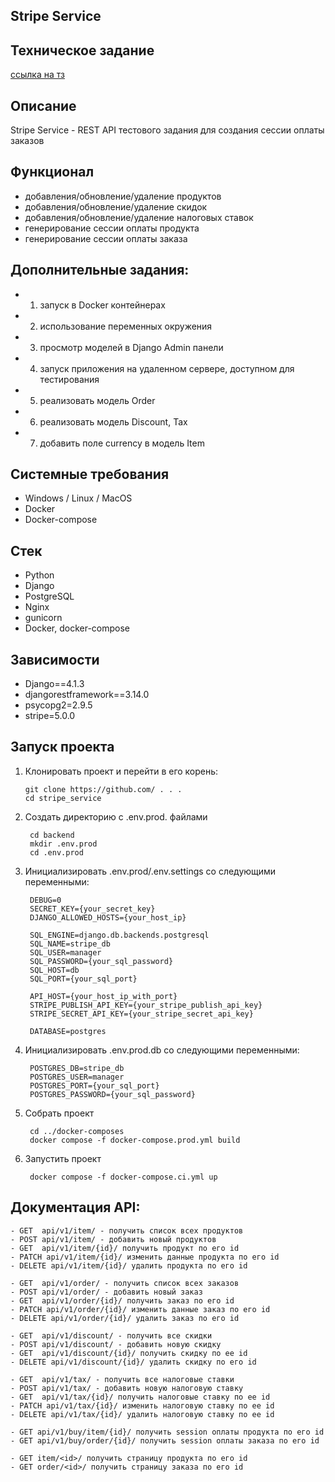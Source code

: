 Stripe Service
---
Техническое задание
---
<a href='https://docs.google.com/document/d/1RqJhk-pRDuAk4pH1uqbY9-8uwAqEXB9eRQWLSMM_9sI/edit?usp=sharing'>ссылка на тз</a>

Описание
---
Stripe Service - REST API тестового задания для создания сессии оплаты заказов

Функционал
---
- добавления/обновление/удаление продуктов
- добавления/обновление/удаление скидок
- добавления/обновление/удаление налоговых ставок
- генерирование сессии оплаты продукта
- генерирование сессии оплаты заказа


Дополнительные задания:
---
- 1. запуск в Docker контейнерах
- 2. использование переменных окружения
- 3. просмотр моделей в Django Admin панели
- 4. запуск приложения на удаленном сервере, доступном для тестирования
- 5. реализовать модель Order
- 6. реализовать модель Discount, Tax
- 7. добавить поле currency в модель Item

Системные требования
---
- Windows / Linux / MacOS
- Docker
- Docker-compose

Стек 
---
- Python
- Django
- PostgreSQL
- Nginx
- gunicorn
- Docker, docker-compose

Зависимости
---
- Django==4.1.3
- djangorestframework==3.14.0  
- psycopg2=2.9.5
- stripe=5.0.0


Запуск проекта
---
1.  Клонировать проект и перейти в его корень:

		git clone https://github.com/ . . .
		cd stripe_service

2. Создать директорию с .env.prod. файлами
		
	    cd backend
		mkdir .env.prod
		cd .env.prod

3. Инициализировать .env.prod/.env.settings со следующими переменными:

	    DEBUG=0
		SECRET_KEY={your_secret_key}
		DJANGO_ALLOWED_HOSTS={your_host_ip}

		SQL_ENGINE=django.db.backends.postgresql
	    SQL_NAME=stripe_db
        SQL_USER=manager
        SQL_PASSWORD={your_sql_password}
        SQL_HOST=db
        SQL_PORT={your_sql_port}
		
		API_HOST={your_host_ip_with_port}
		STRIPE_PUBLISH_API_KEY={your_stripe_publish_api_key}
		STRIPE_SECRET_API_KEY={your_stripe_secret_api_key}
        
		DATABASE=postgres

4. Инициализировать .env.prod.db со следующими переменными:

		POSTGRES_DB=stripe_db
		POSTGRES_USER=manager
		POSTGRES_PORT={your_sql_port}
		POSTGRES_PASSWORD={your_sql_password}

5. Собрать проект

		cd ../docker-composes
		docker compose -f docker-compose.prod.yml build

6. Запустить проект

		docker compose -f docker-compose.ci.yml up


Документация API:
---
    - GET  api/v1/item/ - получить список всех продуктов
    - POST api/v1/item/ - добавить новый продуктов
    - GET  api/v1/item/{id}/ получить продукт по его id
    - PATCH api/v1/item/{id}/ изменить данные продукта по его id
    - DELETE api/v1/item/{id}/ удалить продукта по его id

	- GET  api/v1/order/ - получить список всех заказов
    - POST api/v1/order/ - добавить новый заказ
    - GET  api/v1/order/{id}/ получить заказ по его id
    - PATCH api/v1/order/{id}/ изменить данные заказ по его id
    - DELETE api/v1/order/{id}/ удалить заказ по его id

	- GET  api/v1/discount/ - получить все скидки
	- POST api/v1/discount/ - добавить новую скидку
	- GET  api/v1/discount/{id}/ получить скидку по еe id
	- DELETE api/v1/discount/{id}/ удалить скидку по его id

	- GET  api/v1/tax/ - получить все налоговые ставки
	- POST api/v1/tax/ - добавить новую налоговую ставку
	- GET  api/v1/tax/{id}/ получить налоговые ставку по еe id
	- PATCH api/v1/tax/{id}/ изменить налоговую ставку по ее id
	- DELETE api/v1/tax/{id}/ удалить налоговую ставку по ее id
	
	- GET api/v1/buy/item/{id}/ получить session оплаты продукта по его id
    - GET api/v1/buy/order/{id}/ получить session оплаты заказа по его id

	- GET item/<id>/ получить страницу продукта по его id
    - GET order/<id>/ получить страницу заказа по его id

